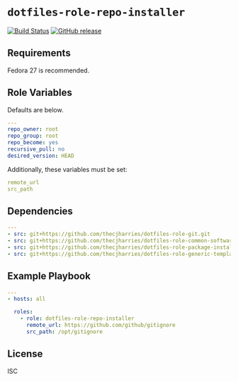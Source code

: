 # `dotfiles-role-repo-installer`

[![Build Status](https://travis-ci.org/thecjharries/dotfiles-role-repo-installer.svg?branch=master)](https://travis-ci.org/thecjharries/dotfiles-role-repo-installer)
[![GitHub release](https://img.shields.io/github/release/thecjharries/dotfiles-role-repo-installer.svg)](https://github.com/thecjharries/dotfiles-role-repo-installer)


## Requirements

Fedora 27 is recommended.

## Role Variables

Defaults are below.

```yml
---
repo_owner: root
repo_group: root
repo_become: yes
recursive_pull: no
desired_version: HEAD
```

Additionally, these variables must be set:

```yml
remote_url
src_path
```

## Dependencies

```yml
---
- src: git+https://github.com/thecjharries/dotfiles-role-git.git
- src: git+https://github.com/thecjharries/dotfiles-role-common-software.git
- src: git+https://github.com/thecjharries/dotfiles-role-package-installer.git
- src: git+https://github.com/thecjharries/dotfiles-role-generic-template.git
```

## Example Playbook

```yml
---
- hosts: all

  roles:
    - role: dotfiles-role-repo-installer
      remote_url: https://github.com/github/gitignore
      src_path: /opt/gitignore
```

## License

ISC
